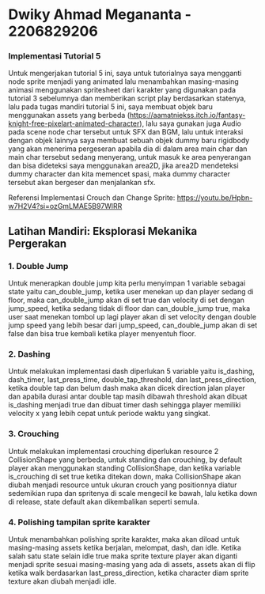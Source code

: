# Dwiky Ahmad Megananta - 2206829206

### Implementasi Tutorial 5

Untuk mengerjakan tutorial 5 ini, saya untuk tutorialnya saya mengganti node sprite menjadi yang animated lalu menambahkan masing-masing animasi menggunakan spritesheet dari karakter yang digunakan pada tutorial 3 sebelumnya dan memberikan script play berdasarkan statenya, lalu pada tugas mandiri tutorial 5 ini, saya membuat objek baru menggunakan assets yang berbeda (https://aamatniekss.itch.io/fantasy-knight-free-pixelart-animated-character), lalu saya gunakan juga Audio pada scene node char tersebut untuk SFX dan BGM, lalu untuk interaksi dengan objek lainnya saya membuat sebuah objek dummy baru rigidbody yang akan menerima pergeseran apabila dia di dalam area main char dan main char tersebut sedang menyerang, untuk masuk ke area penyerangan dan bisa dideteksi saya menggunakan area2D, jika area2D mendeteksi dummy character dan kita memencet spasi, maka dummy character tersebut akan bergeser dan menjalankan sfx.

Referensi Implementasi Crouch dan Change Sprite: https://youtu.be/Hpbn-w7H2V4?si=ozGmLMAE5B97WlRR

## Latihan Mandiri: Eksplorasi Mekanika Pergerakan

### 1. Double Jump

Untuk menerapkan double jump kita perlu menyimpan 1 variable sebagai state yaitu can_double_jump, ketika user menekan up dan player sedang di floor, maka can_double_jump akan di set true dan velocity di set dengan jump_speed, ketika sedang tidak di floor dan can_double_jump true, maka user saat menekan tombol up lagi player akan di set velocity dengan double jump speed yang lebih besar dari jump_speed, can_double_jump akan di set false dan bisa true kembali ketika player menyentuh floor.

### 2. Dashing

Untuk melakukan implementasi dash diperlukan 5 variable yaitu is_dashing, dash_timer, last_press_time, double_tap_threshold, dan last_press_direction, ketika double tap dan belum dash maka akan dicek direction jalan player dan apabila durasi antar double tap masih dibawah threshold akan dibuat is_dashing menjadi true dan dibuat timer dash sehingga player memiliki velocity x yang lebih cepat untuk periode waktu yang singkat.

### 3. Crouching

Untuk melakukan implementasi crouching diperlukan resource 2 CollisionShape yang berbeda, untuk standing dan crouching, by default player akan menggunakan standing CollisionShape, dan ketika variable is_crouching di set true ketika ditekan down, maka CollisionShape akan diubah menjadi resource untuk ukuran crouch yang positionnya diatur sedemikian rupa dan spritenya di scale mengecil ke bawah, lalu ketika down di release, state default akan dikembalikan seperti semula.

### 4. Polishing tampilan sprite karakter

Untuk menambahkan polishing sprite karakter, maka akan diload untuk masing-masing assets ketika berjalan, melompat, dash, dan idle. Ketika salah satu state selain idle true maka sprite texture player akan diganti menjadi sprite sesuai masing-masing yang ada di assets, assets akan di flip ketika walk berdasarkan last_press_direction, ketika character diam sprite texture akan diubah menjadi idle.
